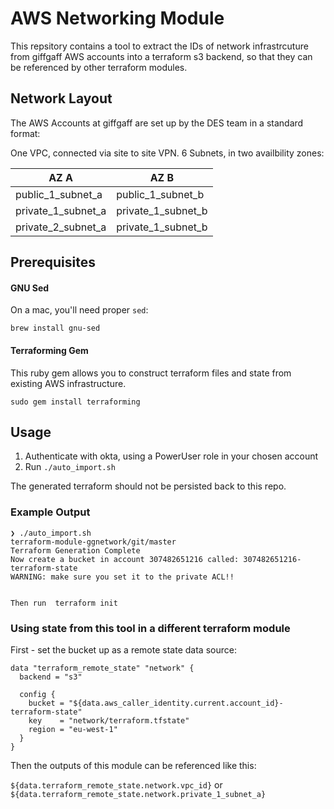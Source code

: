 # AWS Networking Module

This repsitory contains a tool to extract the IDs of network infrastrcuture from giffgaff AWS accounts into a terraform s3 backend, so that they can be referenced by other terraform modules.


## Network Layout
The AWS Accounts at giffgaff are set up by the DES team in a standard format:


One VPC, connected via site to site VPN.
6 Subnets, in two availbility zones:

| AZ A                   | AZ B                  |
| ---------------------- | --------------------- |
| public\_1\_subnet\_a   | public\_1\_subnet\_b  |
| private\_1\_subnet\_a  | private\_1\_subnet\_b |
| private\_2\_subnet\_a  | private\_1\_subnet\_b |




## Prerequisites

#### GNU Sed
On a mac, you'll need proper `sed`:

    brew install gnu-sed

#### Terraforming Gem

This ruby gem allows you to construct terraform files and state from existing AWS infrastructure.

    sudo gem install terraforming

## Usage

1. Authenticate with okta, using a PowerUser role in your chosen account
1. Run `./auto_import.sh`


The generated terraform should not be persisted back to this repo.


### Example Output
```
❯ ./auto_import.sh                                                                                                                                                  terraform-module-ggnetwork/git/master
Terraform Generation Complete
Now create a bucket in account 307482651216 called: 307482651216-terraform-state
WARNING: make sure you set it to the private ACL!!


Then run  terraform init
```


### Using state from this tool in a different terraform module

First - set the bucket up as a remote state data source:
```
data "terraform_remote_state" "network" {
  backend = "s3"

  config {
    bucket = "${data.aws_caller_identity.current.account_id}-terraform-state"
    key    = "network/terraform.tfstate"
    region = "eu-west-1"
  }
}
```

Then the outputs of this module can be referenced like this:

`${data.terraform_remote_state.network.vpc_id}`
or
`${data.terraform_remote_state.network.private_1_subnet_a}`


